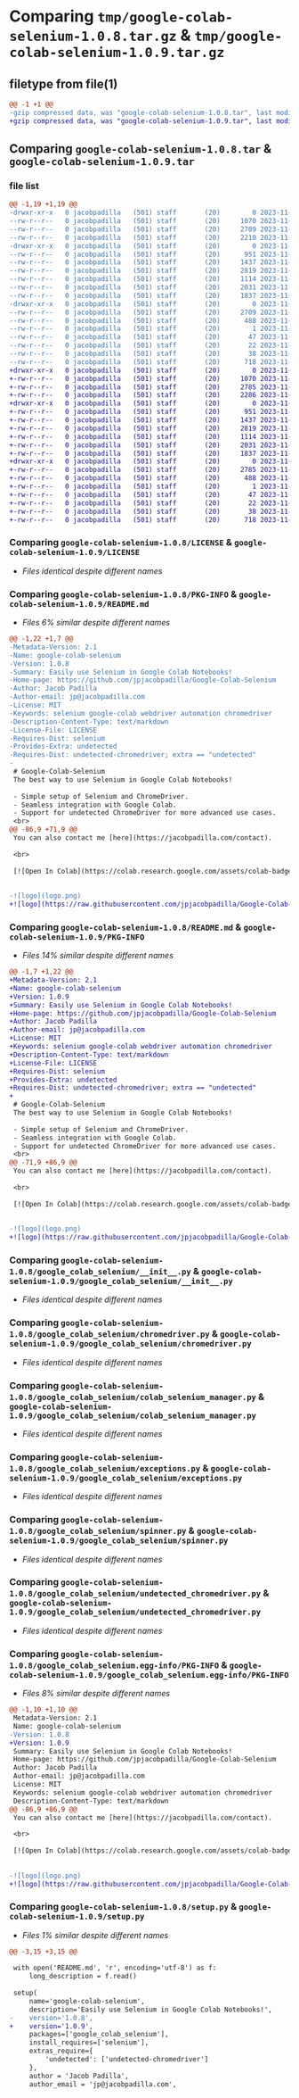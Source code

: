 # Comparing `tmp/google-colab-selenium-1.0.8.tar.gz` & `tmp/google-colab-selenium-1.0.9.tar.gz`

## filetype from file(1)

```diff
@@ -1 +1 @@
-gzip compressed data, was "google-colab-selenium-1.0.8.tar", last modified: Sun Nov 12 00:55:21 2023, max compression
+gzip compressed data, was "google-colab-selenium-1.0.9.tar", last modified: Sun Nov 12 00:58:14 2023, max compression
```

## Comparing `google-colab-selenium-1.0.8.tar` & `google-colab-selenium-1.0.9.tar`

### file list

```diff
@@ -1,19 +1,19 @@
-drwxr-xr-x   0 jacobpadilla   (501) staff       (20)        0 2023-11-12 00:55:21.753537 google-colab-selenium-1.0.8/
--rw-r--r--   0 jacobpadilla   (501) staff       (20)     1070 2023-11-11 04:43:17.000000 google-colab-selenium-1.0.8/LICENSE
--rw-r--r--   0 jacobpadilla   (501) staff       (20)     2709 2023-11-12 00:55:21.753258 google-colab-selenium-1.0.8/PKG-INFO
--rw-r--r--   0 jacobpadilla   (501) staff       (20)     2210 2023-11-12 00:43:38.000000 google-colab-selenium-1.0.8/README.md
-drwxr-xr-x   0 jacobpadilla   (501) staff       (20)        0 2023-11-12 00:55:21.751874 google-colab-selenium-1.0.8/google_colab_selenium/
--rw-r--r--   0 jacobpadilla   (501) staff       (20)      951 2023-11-11 19:13:26.000000 google-colab-selenium-1.0.8/google_colab_selenium/__init__.py
--rw-r--r--   0 jacobpadilla   (501) staff       (20)     1437 2023-11-11 06:15:04.000000 google-colab-selenium-1.0.8/google_colab_selenium/chromedriver.py
--rw-r--r--   0 jacobpadilla   (501) staff       (20)     2819 2023-11-11 06:15:24.000000 google-colab-selenium-1.0.8/google_colab_selenium/colab_selenium_manager.py
--rw-r--r--   0 jacobpadilla   (501) staff       (20)     1114 2023-11-11 18:29:28.000000 google-colab-selenium-1.0.8/google_colab_selenium/exceptions.py
--rw-r--r--   0 jacobpadilla   (501) staff       (20)     2031 2023-11-11 04:34:59.000000 google-colab-selenium-1.0.8/google_colab_selenium/spinner.py
--rw-r--r--   0 jacobpadilla   (501) staff       (20)     1837 2023-11-11 06:15:09.000000 google-colab-selenium-1.0.8/google_colab_selenium/undetected_chromedriver.py
-drwxr-xr-x   0 jacobpadilla   (501) staff       (20)        0 2023-11-12 00:55:21.752850 google-colab-selenium-1.0.8/google_colab_selenium.egg-info/
--rw-r--r--   0 jacobpadilla   (501) staff       (20)     2709 2023-11-12 00:55:21.000000 google-colab-selenium-1.0.8/google_colab_selenium.egg-info/PKG-INFO
--rw-r--r--   0 jacobpadilla   (501) staff       (20)      488 2023-11-12 00:55:21.000000 google-colab-selenium-1.0.8/google_colab_selenium.egg-info/SOURCES.txt
--rw-r--r--   0 jacobpadilla   (501) staff       (20)        1 2023-11-12 00:55:21.000000 google-colab-selenium-1.0.8/google_colab_selenium.egg-info/dependency_links.txt
--rw-r--r--   0 jacobpadilla   (501) staff       (20)       47 2023-11-12 00:55:21.000000 google-colab-selenium-1.0.8/google_colab_selenium.egg-info/requires.txt
--rw-r--r--   0 jacobpadilla   (501) staff       (20)       22 2023-11-12 00:55:21.000000 google-colab-selenium-1.0.8/google_colab_selenium.egg-info/top_level.txt
--rw-r--r--   0 jacobpadilla   (501) staff       (20)       38 2023-11-12 00:55:21.753584 google-colab-selenium-1.0.8/setup.cfg
--rw-r--r--   0 jacobpadilla   (501) staff       (20)      718 2023-11-12 00:55:04.000000 google-colab-selenium-1.0.8/setup.py
+drwxr-xr-x   0 jacobpadilla   (501) staff       (20)        0 2023-11-12 00:58:14.898601 google-colab-selenium-1.0.9/
+-rw-r--r--   0 jacobpadilla   (501) staff       (20)     1070 2023-11-11 04:43:17.000000 google-colab-selenium-1.0.9/LICENSE
+-rw-r--r--   0 jacobpadilla   (501) staff       (20)     2785 2023-11-12 00:58:14.898326 google-colab-selenium-1.0.9/PKG-INFO
+-rw-r--r--   0 jacobpadilla   (501) staff       (20)     2286 2023-11-12 00:57:58.000000 google-colab-selenium-1.0.9/README.md
+drwxr-xr-x   0 jacobpadilla   (501) staff       (20)        0 2023-11-12 00:58:14.897019 google-colab-selenium-1.0.9/google_colab_selenium/
+-rw-r--r--   0 jacobpadilla   (501) staff       (20)      951 2023-11-11 19:13:26.000000 google-colab-selenium-1.0.9/google_colab_selenium/__init__.py
+-rw-r--r--   0 jacobpadilla   (501) staff       (20)     1437 2023-11-11 06:15:04.000000 google-colab-selenium-1.0.9/google_colab_selenium/chromedriver.py
+-rw-r--r--   0 jacobpadilla   (501) staff       (20)     2819 2023-11-11 06:15:24.000000 google-colab-selenium-1.0.9/google_colab_selenium/colab_selenium_manager.py
+-rw-r--r--   0 jacobpadilla   (501) staff       (20)     1114 2023-11-11 18:29:28.000000 google-colab-selenium-1.0.9/google_colab_selenium/exceptions.py
+-rw-r--r--   0 jacobpadilla   (501) staff       (20)     2031 2023-11-11 04:34:59.000000 google-colab-selenium-1.0.9/google_colab_selenium/spinner.py
+-rw-r--r--   0 jacobpadilla   (501) staff       (20)     1837 2023-11-11 06:15:09.000000 google-colab-selenium-1.0.9/google_colab_selenium/undetected_chromedriver.py
+drwxr-xr-x   0 jacobpadilla   (501) staff       (20)        0 2023-11-12 00:58:14.897936 google-colab-selenium-1.0.9/google_colab_selenium.egg-info/
+-rw-r--r--   0 jacobpadilla   (501) staff       (20)     2785 2023-11-12 00:58:14.000000 google-colab-selenium-1.0.9/google_colab_selenium.egg-info/PKG-INFO
+-rw-r--r--   0 jacobpadilla   (501) staff       (20)      488 2023-11-12 00:58:14.000000 google-colab-selenium-1.0.9/google_colab_selenium.egg-info/SOURCES.txt
+-rw-r--r--   0 jacobpadilla   (501) staff       (20)        1 2023-11-12 00:58:14.000000 google-colab-selenium-1.0.9/google_colab_selenium.egg-info/dependency_links.txt
+-rw-r--r--   0 jacobpadilla   (501) staff       (20)       47 2023-11-12 00:58:14.000000 google-colab-selenium-1.0.9/google_colab_selenium.egg-info/requires.txt
+-rw-r--r--   0 jacobpadilla   (501) staff       (20)       22 2023-11-12 00:58:14.000000 google-colab-selenium-1.0.9/google_colab_selenium.egg-info/top_level.txt
+-rw-r--r--   0 jacobpadilla   (501) staff       (20)       38 2023-11-12 00:58:14.898649 google-colab-selenium-1.0.9/setup.cfg
+-rw-r--r--   0 jacobpadilla   (501) staff       (20)      718 2023-11-12 00:58:06.000000 google-colab-selenium-1.0.9/setup.py
```

### Comparing `google-colab-selenium-1.0.8/LICENSE` & `google-colab-selenium-1.0.9/LICENSE`

 * *Files identical despite different names*

### Comparing `google-colab-selenium-1.0.8/PKG-INFO` & `google-colab-selenium-1.0.9/README.md`

 * *Files 6% similar despite different names*

```diff
@@ -1,22 +1,7 @@
-Metadata-Version: 2.1
-Name: google-colab-selenium
-Version: 1.0.8
-Summary: Easily use Selenium in Google Colab Notebooks!
-Home-page: https://github.com/jpjacobpadilla/Google-Colab-Selenium
-Author: Jacob Padilla
-Author-email: jp@jacobpadilla.com
-License: MIT
-Keywords: selenium google-colab webdriver automation chromedriver
-Description-Content-Type: text/markdown
-License-File: LICENSE
-Requires-Dist: selenium
-Provides-Extra: undetected
-Requires-Dist: undetected-chromedriver; extra == "undetected"
-
 # Google-Colab-Selenium
 The best way to use Selenium in Google Colab Notebooks!
 
 - Simple setup of Selenium and ChromeDriver.
 - Seamless integration with Google Colab.
 - Support for undetected ChromeDriver for more advanced use cases.
 <br>
@@ -86,9 +71,9 @@
 You can also contact me [here](https://jacobpadilla.com/contact).
 
 <br>
 
 [![Open In Colab](https://colab.research.google.com/assets/colab-badge.svg)](https://colab.research.google.com/drive/1uApofPD-uTbZQ8dVq2IVTGHZOxdJtiel?usp=sharing)
 
 
-![logo](logo.png)
+![logo](https://raw.githubusercontent.com/jpjacobpadilla/Google-Colab-Selenium/main/logo.png)
```

### Comparing `google-colab-selenium-1.0.8/README.md` & `google-colab-selenium-1.0.9/PKG-INFO`

 * *Files 14% similar despite different names*

```diff
@@ -1,7 +1,22 @@
+Metadata-Version: 2.1
+Name: google-colab-selenium
+Version: 1.0.9
+Summary: Easily use Selenium in Google Colab Notebooks!
+Home-page: https://github.com/jpjacobpadilla/Google-Colab-Selenium
+Author: Jacob Padilla
+Author-email: jp@jacobpadilla.com
+License: MIT
+Keywords: selenium google-colab webdriver automation chromedriver
+Description-Content-Type: text/markdown
+License-File: LICENSE
+Requires-Dist: selenium
+Provides-Extra: undetected
+Requires-Dist: undetected-chromedriver; extra == "undetected"
+
 # Google-Colab-Selenium
 The best way to use Selenium in Google Colab Notebooks!
 
 - Simple setup of Selenium and ChromeDriver.
 - Seamless integration with Google Colab.
 - Support for undetected ChromeDriver for more advanced use cases.
 <br>
@@ -71,9 +86,9 @@
 You can also contact me [here](https://jacobpadilla.com/contact).
 
 <br>
 
 [![Open In Colab](https://colab.research.google.com/assets/colab-badge.svg)](https://colab.research.google.com/drive/1uApofPD-uTbZQ8dVq2IVTGHZOxdJtiel?usp=sharing)
 
 
-![logo](logo.png)
+![logo](https://raw.githubusercontent.com/jpjacobpadilla/Google-Colab-Selenium/main/logo.png)
```

### Comparing `google-colab-selenium-1.0.8/google_colab_selenium/__init__.py` & `google-colab-selenium-1.0.9/google_colab_selenium/__init__.py`

 * *Files identical despite different names*

### Comparing `google-colab-selenium-1.0.8/google_colab_selenium/chromedriver.py` & `google-colab-selenium-1.0.9/google_colab_selenium/chromedriver.py`

 * *Files identical despite different names*

### Comparing `google-colab-selenium-1.0.8/google_colab_selenium/colab_selenium_manager.py` & `google-colab-selenium-1.0.9/google_colab_selenium/colab_selenium_manager.py`

 * *Files identical despite different names*

### Comparing `google-colab-selenium-1.0.8/google_colab_selenium/exceptions.py` & `google-colab-selenium-1.0.9/google_colab_selenium/exceptions.py`

 * *Files identical despite different names*

### Comparing `google-colab-selenium-1.0.8/google_colab_selenium/spinner.py` & `google-colab-selenium-1.0.9/google_colab_selenium/spinner.py`

 * *Files identical despite different names*

### Comparing `google-colab-selenium-1.0.8/google_colab_selenium/undetected_chromedriver.py` & `google-colab-selenium-1.0.9/google_colab_selenium/undetected_chromedriver.py`

 * *Files identical despite different names*

### Comparing `google-colab-selenium-1.0.8/google_colab_selenium.egg-info/PKG-INFO` & `google-colab-selenium-1.0.9/google_colab_selenium.egg-info/PKG-INFO`

 * *Files 8% similar despite different names*

```diff
@@ -1,10 +1,10 @@
 Metadata-Version: 2.1
 Name: google-colab-selenium
-Version: 1.0.8
+Version: 1.0.9
 Summary: Easily use Selenium in Google Colab Notebooks!
 Home-page: https://github.com/jpjacobpadilla/Google-Colab-Selenium
 Author: Jacob Padilla
 Author-email: jp@jacobpadilla.com
 License: MIT
 Keywords: selenium google-colab webdriver automation chromedriver
 Description-Content-Type: text/markdown
@@ -86,9 +86,9 @@
 You can also contact me [here](https://jacobpadilla.com/contact).
 
 <br>
 
 [![Open In Colab](https://colab.research.google.com/assets/colab-badge.svg)](https://colab.research.google.com/drive/1uApofPD-uTbZQ8dVq2IVTGHZOxdJtiel?usp=sharing)
 
 
-![logo](logo.png)
+![logo](https://raw.githubusercontent.com/jpjacobpadilla/Google-Colab-Selenium/main/logo.png)
```

### Comparing `google-colab-selenium-1.0.8/setup.py` & `google-colab-selenium-1.0.9/setup.py`

 * *Files 1% similar despite different names*

```diff
@@ -3,15 +3,15 @@
 
 with open('README.md', 'r', encoding='utf-8') as f:
     long_description = f.read()
 
 setup(
     name='google-colab-selenium',
     description='Easily use Selenium in Google Colab Notebooks!',
-    version='1.0.8',
+    version='1.0.9',
     packages=['google_colab_selenium'],
     install_requires=['selenium'],
     extras_require={
         'undetected': ['undetected-chromedriver']
     },
     author = 'Jacob Padilla',
     author_email = 'jp@jacobpadilla.com',
```

